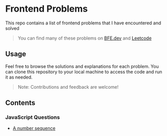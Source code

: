 # Frontend Problems

This repo contains a list of frontend problems that I have encountered and solved

> You can find many of these problems on [BFE.dev](https://bfe.dev) and [Leetcode](https://leetcode.com/problemset/all/)

## Usage

Feel free to browse the solutions and explanations for each problem. You can clone this repository to your local machine to access the code and run it as needed.

> Note: Contributions and feedback are welcome!

## Contents

### JavaScript Questions

- [A number sequence](./javascript/a-number-sequence.js)
